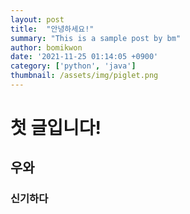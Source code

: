 ```yaml
---
layout: post
title:  "안녕하세요!"
summary: "This is a sample post by bm"
author: bomikwon
date: '2021-11-25 01:14:05 +0900'
category: ['python', 'java']
thumbnail: /assets/img/piglet.png
---
```


# 첫 글입니다!

## 우와

### 신기하다
